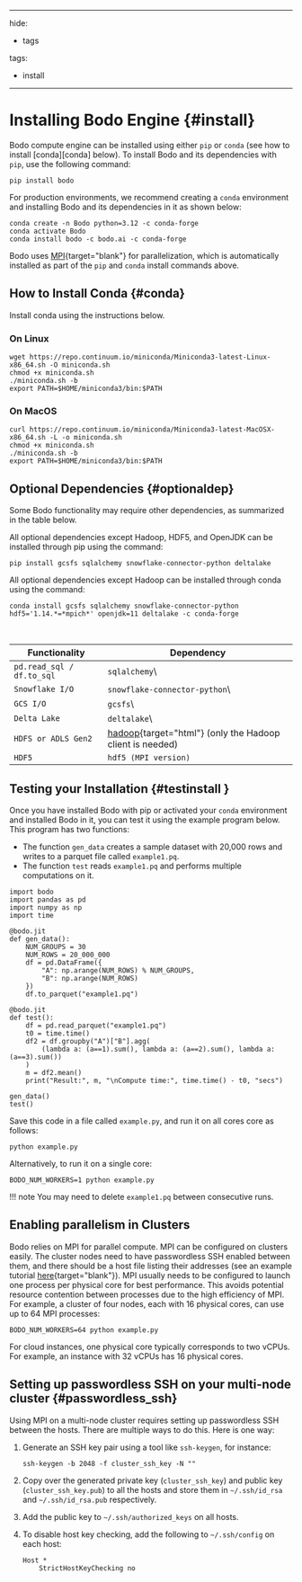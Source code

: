 ______________________________________________________________________

hide:

- tags

tags:

- install

______________________________________________________________________

# Installing Bodo Engine {#install}

Bodo compute engine can be installed using either `pip` or `conda` (see how to install [conda][conda] below).
To install Bodo and its dependencies with `pip`, use the following command:

```console
pip install bodo
```

For production environments, we recommend creating a `conda` environment and installing
Bodo and its dependencies in it as shown below:

```console
conda create -n Bodo python=3.12 -c conda-forge
conda activate Bodo
conda install bodo -c bodo.ai -c conda-forge
```

Bodo uses [MPI](https://en.wikipedia.org/wiki/Message_Passing_Interface){target="blank"}
for parallelization, which is automatically installed as part of the
`pip` and `conda` install commands above.

## How to Install Conda {#conda}

Install conda using the instructions below.

### On Linux

```shell
wget https://repo.continuum.io/miniconda/Miniconda3-latest-Linux-x86_64.sh -O miniconda.sh
chmod +x miniconda.sh
./miniconda.sh -b
export PATH=$HOME/miniconda3/bin:$PATH
```

### On MacOS

```shell
curl https://repo.continuum.io/miniconda/Miniconda3-latest-MacOSX-x86_64.sh -L -o miniconda.sh
chmod +x miniconda.sh
./miniconda.sh -b
export PATH=$HOME/miniconda3/bin:$PATH
```

## Optional Dependencies {#optionaldep}

Some Bodo functionality may require other dependencies, as summarized in
the table below.

All optional dependencies except Hadoop, HDF5, and OpenJDK can be installed through pip using the command:

```console
pip install gcsfs sqlalchemy snowflake-connector-python deltalake
```

All optional dependencies except Hadoop can be
installed through conda using the command:

```console
conda install gcsfs sqlalchemy snowflake-connector-python hdf5='1.14.*=*mpich*' openjdk=11 deltalake -c conda-forge
```

<br/>
<center>

| Functionality | Dependency
|--------------------------|------------------------------------------------------------------------------------
|`pd.read_sql / df.to_sql` |`sqlalchemy`\
|`Snowflake I/O` |`snowflake-connector-python`\
|`GCS I/O` |`gcsfs`\
|`Delta Lake` |`deltalake`\
|`HDFS or ADLS Gen2` |[hadoop](http://hadoop.apache.org/docs/stable/){target="html"} (only the Hadoop client is needed)
|`HDF5` |`hdf5 (MPI version)`

</center>

## Testing your Installation {#testinstall }

Once you have installed Bodo with pip or activated your `conda` environment and installed Bodo in
it, you can test it using the example program below. This program has
two functions:

- The function `gen_data` creates a sample dataset with 20,000 rows
  and writes to a parquet file called `example1.pq`.
- The function `test` reads `example1.pq` and performs multiple
  computations on it.

```python3
import bodo
import pandas as pd
import numpy as np
import time

@bodo.jit
def gen_data():
    NUM_GROUPS = 30
    NUM_ROWS = 20_000_000
    df = pd.DataFrame({
        "A": np.arange(NUM_ROWS) % NUM_GROUPS,
        "B": np.arange(NUM_ROWS)
    })
    df.to_parquet("example1.pq")

@bodo.jit
def test():
    df = pd.read_parquet("example1.pq")
    t0 = time.time()
    df2 = df.groupby("A")["B"].agg(
        (lambda a: (a==1).sum(), lambda a: (a==2).sum(), lambda a: (a==3).sum())
    )
    m = df2.mean()
    print("Result:", m, "\nCompute time:", time.time() - t0, "secs")

gen_data()
test()
```

Save this code in a file called `example.py`, and run it on all cores
core as follows:

```console
python example.py
```

Alternatively, to run it on a single core:

```console
BODO_NUM_WORKERS=1 python example.py
```

!!! note
You may need to delete `example1.pq` between consecutive runs.

## Enabling parallelism in Clusters

Bodo relies on MPI for parallel compute. MPI can be configured on clusters
easily. The cluster nodes need to have passwordless SSH enabled between them,
and there should be a host file listing their addresses (see an example tutorial
[here](https://mpitutorial.com/tutorials/running-an-mpi-cluster-within-a-lan/){target="blank"}).
MPI usually needs to be configured to launch one process per physical core for
best performance. This avoids potential resource contention between processes
due to the high efficiency of MPI. For example, a cluster of four nodes, each
with 16 physical cores, can use up to 64 MPI processes:

```shell
BODO_NUM_WORKERS=64 python example.py
```

For cloud instances, one physical core typically corresponds to two vCPUs.
For example, an instance with 32 vCPUs has 16 physical cores.

## Setting up passwordless SSH on your multi-node cluster {#passwordless_ssh}

Using MPI on a multi-node cluster requires setting up passwordless SSH
between the hosts. There are multiple ways to do this. Here is one way:

1. Generate an SSH key pair using a tool like `ssh-keygen`, for
   instance:

   ```shell
   ssh-keygen -b 2048 -f cluster_ssh_key -N ""
   ```

1. Copy over the generated private key (`cluster_ssh_key`) and public key (`cluster_ssh_key.pub`) to all the hosts and
   store them in `~/.ssh/id_rsa` and `~/.ssh/id_rsa.pub` respectively.

1. Add the public key to `~/.ssh/authorized_keys` on all hosts.

1. To disable host key checking, add the following to `~/.ssh/config`
   on each host:

   ```shell
   Host *
       StrictHostKeyChecking no
   ```
